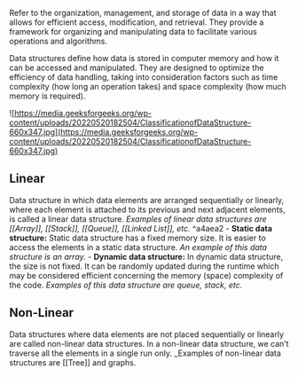 Refer to the organization, management, and storage of data in a way that allows for efficient access, modification, and retrieval. They provide a framework for organizing and manipulating data to facilitate various operations and algorithms.

Data structures define how data is stored in computer memory and how it can be accessed and manipulated. They are designed to optimize the efficiency of data handling, taking into consideration factors such as time complexity (how long an operation takes) and space complexity (how much memory is required).

![https://media.geeksforgeeks.org/wp-content/uploads/20220520182504/ClassificationofDataStructure-660x347.jpg](https://media.geeksforgeeks.org/wp-content/uploads/20220520182504/ClassificationofDataStructure-660x347.jpg)
## Linear
Data structure in which data elements are arranged sequentially or linearly, where each element is attached to its previous and next adjacent elements, is called a linear data structure. _Examples of linear data structures are [[Array]], [[Stack]], [[Queue]], [[Linked List]], etc._ ^a4aea2
    - **Static data structure:** Static data structure has a fixed memory size. It is easier to access the elements in a static data structure. _An example of this data structure is an array._
    - **Dynamic data structure:** In dynamic data structure, the size is not fixed. It can be randomly updated during the runtime which may be considered efficient concerning the memory (space) complexity of the code. _Examples of this data structure are queue, stack, etc._
## Non-Linear
Data structures where data elements are not placed sequentially or linearly are called non-linear data structures. In a non-linear data structure, we can’t traverse all the elements in a single run only. _Examples of non-linear data structures are [[Tree]] and graphs.